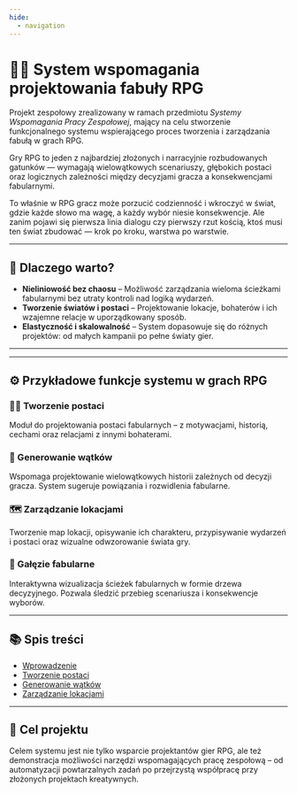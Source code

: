 ```yaml
---
hide:
  - navigation
---
```

# 🧙‍♂️ System wspomagania projektowania fabuły RPG

Projekt zespołowy zrealizowany w ramach przedmiotu *Systemy Wspomagania Pracy Zespołowej*, mający na celu stworzenie funkcjonalnego systemu wspierającego proces tworzenia i zarządzania fabułą w grach RPG.

Gry RPG to jeden z najbardziej złożonych i narracyjnie rozbudowanych gatunków — wymagają wielowątkowych scenariuszy, głębokich postaci oraz logicznych zależności między decyzjami gracza a konsekwencjami fabularnymi. 

To właśnie w RPG gracz może porzucić codzienność i wkroczyć w świat, gdzie każde słowo ma wagę, a każdy wybór niesie konsekwencje. Ale zanim pojawi się pierwsza linia dialogu czy pierwszy rzut kością, ktoś musi ten świat zbudować — krok po kroku, warstwa po warstwie.

---

## 🚀 Dlaczego warto?

- **Nieliniowość bez chaosu** – Możliwość zarządzania wieloma ścieżkami fabularnymi bez utraty kontroli nad logiką wydarzeń.
- **Tworzenie światów i postaci** – Projektowanie lokacje, bohaterów i ich wzajemne relacje w uporządkowany sposób.
- **Elastyczność i skalowalność** – System dopasowuje się do różnych projektów: od małych kampanii po pełne światy gier.

---

---
## ⚙️ Przykładowe funkcje systemu w grach RPG

### 🧙‍♂️ Tworzenie postaci
Moduł do projektowania postaci fabularnych – z motywacjami, historią, cechami oraz relacjami z innymi bohaterami.

### 🧩 Generowanie wątków
Wspomaga projektowanie wielowątkowych historii zależnych od decyzji gracza. System sugeruje powiązania i rozwidlenia fabularne.

### 🗺️ Zarządzanie lokacjami
Tworzenie map lokacji, opisywanie ich charakteru, przypisywanie wydarzeń i postaci oraz wizualne odwzorowanie świata gry.

### 🌳 Gałęzie fabularne
Interaktywna wizualizacja ścieżek fabularnych w formie drzewa decyzyjnego. Pozwala śledzić przebieg scenariusza i konsekwencje wyborów.

---

## 📚 Spis treści

- [Wprowadzenie](teoria/index.md)
- [Tworzenie postaci](postacie.md)
- [Generowanie wątków](watki.md)
- [Zarządzanie lokacjami](lokacje.md)

---

## 📌 Cel projektu

Celem systemu jest nie tylko wsparcie projektantów gier RPG, ale też demonstracja możliwości narzędzi wspomagających pracę zespołową – od automatyzacji powtarzalnych zadań po przejrzystą współpracę przy złożonych projektach kreatywnych.
